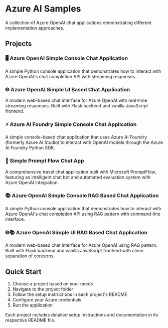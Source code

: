 # Azure AI Samples

A collection of Azure OpenAI chat applications demonstrating different implementation approaches.

## Projects

### 🖥️ Azure OpenAI Simple Console Chat Application
A simple Python console application that demonstrates how to interact with Azure OpenAI's chat completion API with streaming responses.

### 🌐 Azure OpenAI Simple UI Based Chat Application  
A modern web-based chat interface for Azure OpenAI with real-time streaming responses. Built with Flask backend and vanilla JavaScript frontend.

### ⚡ Azure AI Foundry Simple Console Chat Application
A simple console-based chat application that uses Azure AI Foundry (formerly Azure AI Studio) to interact with OpenAI models through the Azure AI Foundry Python SDK.

### 🔄 Simple Prompt Flow Chat App
A comprehensive travel chat application built with Microsoft PromptFlow, featuring an intelligent chat bot and automated evaluation system with Azure OpenAI integration.

### 📚 Azure OpenAI Simple Console RAG Based Chat Application
A simple Python console application that demonstrates how to interact with Azure OpenAI's chat completion API using RAG pattern with command-line interface.

### 🌐📚 Azure OpenAI Simple UI RAG Based Chat Application
A modern web-based chat interface for Azure OpenAI using RAG pattern. Built with Flask backend and vanilla JavaScript frontend with clean separation of concerns.

## Quick Start

1. Choose a project based on your needs
2. Navigate to the project folder
3. Follow the setup instructions in each project's README
4. Configure your Azure credentials
5. Run the application

Each project includes detailed setup instructions and documentation in its respective README file.
